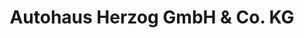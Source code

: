 ---
title: "Autohaus Herzog GmbH & Co. KG"
url: /neustadt-in-holstein/autohaus-herzog-gmbh-und-co-kg/
shop: Autohaus
---